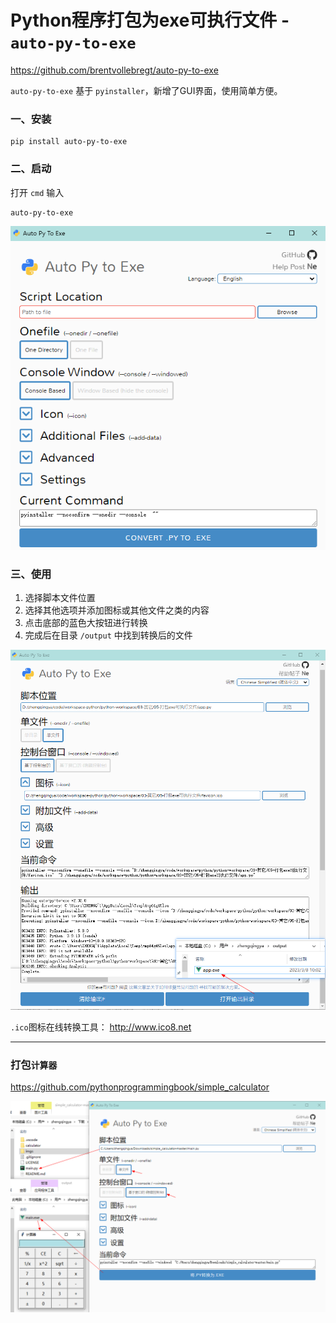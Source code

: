 # Python程序打包为exe可执行文件 - `auto-py-to-exe`

https://github.com/brentvollebregt/auto-py-to-exe

`auto-py-to-exe` 基于 `pyinstaller`，新增了GUI界面，使用简单方便。

### 一、安装

```shell
pip install auto-py-to-exe
```

### 二、启动

打开 `cmd` 输入

```shell
auto-py-to-exe
```

![img.png](images/auto-py-to-exe-01.png)

### 三、使用

1. 选择脚本文件位置
2. 选择其他选项并添加图标或其他文件之类的内容
3. 点击底部的蓝色大按钮进行转换
4. 完成后在目录 `/output` 中找到转换后的文件

![img.png](images/auto-py-to-exe-02.png)

`.ico`图标在线转换工具： http://www.ico8.net

---

### 打包`计算器`

https://github.com/pythonprogrammingbook/simple_calculator

![img.png](images/auto-py-to-exe-03.png)
